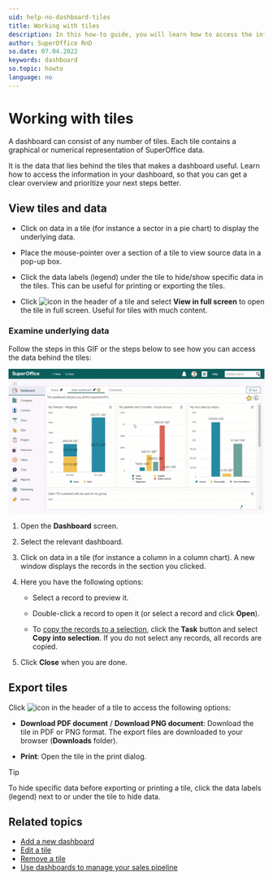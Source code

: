 ```yaml
---
uid: help-no-dashboard-tiles
title: Working with tiles
description: In this how-to guide, you will learn how to access the information in your dashboard, so that you can get a clear overview and prioritize your next steps better.
author: SuperOffice RnD
so.date: 07.04.2022
keywords: dashboard
so.topic: howto
language: no
---
```


# Working with tiles

A dashboard can consist of any number of tiles. Each tile contains a graphical or numerical representation of SuperOffice data.

It is the data that lies behind the tiles that makes a dashboard useful. Learn how to access the information in your dashboard, so that you can get a clear overview and prioritize your next steps better.

## View tiles and data

* Click on data in a tile (for instance a sector in a pie chart) to display the underlying data.

* Place the mouse-pointer over a section of a tile to view source data in a pop-up box.

* Click the data labels (legend) under the tile to hide/show specific data in the tiles. This can be useful for printing or exporting the tiles.

* Click ![icon][img1] in the header of a tile and select **View in full screen** to open the tile in full screen. Useful for tiles with much content.

### Examine underlying data

Follow the steps in this GIF or the steps below to see how you can access the data behind the tiles:

![Reveal the data behind your graph with dashboard drill down -screenshot][img2]

1. Open the **Dashboard** screen.

2. Select the relevant dashboard.

3. Click on data in a tile (for instance a column in a column chart). A new window displays the records in the section you clicked.

4. Here you have the following options:

    * Select a record to preview it.

    * Double-click a record to open it (or select a record and click **Open**).

    * To [copy the records to a selection][4], click the **Task** button and select **Copy into selection**. If you do not select any records, all records are copied.

5. Click **Close** when you are done.

## Export tiles

Click ![icon][img1] in the header of a tile to access the following options:

* **Download PDF document** / **Download PNG document**: Download the tile in PDF or PNG format. The export files are downloaded to your browser (**Downloads** folder).

* **Print**: Open the tile in the print dialog.

> [!TIP]
> To hide specific data before exporting or printing a tile, click the data labels (legend) next to or under the tile to hide data.

## Related topics

* [Add a new dashboard][1]
* [Edit a tile][2]
* [Remove a tile][3]
* [Use dashboards to manage your sales pipeline][5]

<!-- Referenced links -->
[1]: create.md
[2]: edit-tile.md
[3]: remove-tile.md
[4]: ../../search-options/selection/learn/update/add-remove-members-static.md
[5]: show-sales-targets.md

<!-- Referenced images -->
[img1]: ../../../../common/icons/context-menu.png
[img2]: media/10-drill-down.gif

